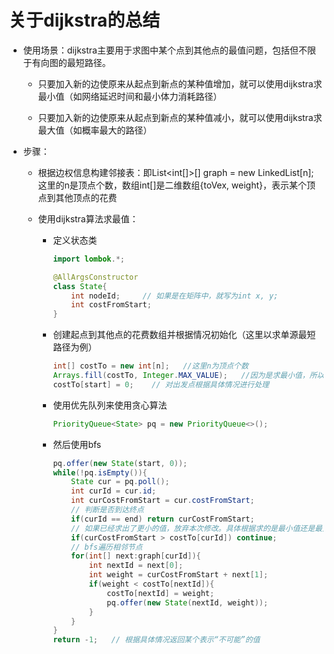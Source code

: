 # 关于dijkstra的总结

- 使用场景：dijkstra主要用于求图中某个点到其他点的最值问题，包括但不限于有向图的最短路径。

    - 只要加入新的边使原来从起点到新点的某种值增加，就可以使用dijkstra求最小值（如网络延迟时间和最小体力消耗路径）

    - 只要加入新的边使原来从起点到新点的某种值减小，就可以使用dijkstra求最大值（如概率最大的路径）

- 步骤：

    - 根据边权信息构建邻接表：即List<int[]>[] graph = new LinkedList\[n\]; 这里的n是顶点个数，数组int[]是二维数组{toVex, weight}，表示某个顶点到其他顶点的花费

    - 使用dijkstra算法求最值：

        - 定义状态类

            ```java
            import lombok.*;
            
            @AllArgsConstructor
            class State{
                int nodeId;     // 如果是在矩阵中，就写为int x, y;
                int costFromStart;
            } 
            ```

        - 创建起点到其他点的花费数组并根据情况初始化（这里以求单源最短路径为例）
          ```java
          int[] costTo = new int[n];   //这里n为顶点个数
          Arrays.fill(costTo, Integer.MAX_VALUE);   //因为是求最小值，所以初始化为最大值
          costTo[start] = 0;    // 对出发点根据具体情况进行处理
          ```
          
        - 使用优先队列来使用贪心算法
            ```java
            PriorityQueue<State> pq = new PriorityQueue<>();
            ```
          
        - 然后使用bfs
            ```java
            pq.offer(new State(start, 0));
            while(!pq.isEmpty()){
                State cur = pq.poll();
                int curId = cur.id;
                int curCostFromStart = cur.costFromStart;
                // 判断是否到达终点
                if(curId == end) return curCostFromStart;
                // 如果已经求出了更小的值，放弃本次修改。具体根据求的是最小值还是最大值对条件的判断可能有所不同
                if(curCostFromStart > costTo[curId]) continue;
                // bfs遍历相邻节点
                for(int[] next:graph[curId]){
                    int nextId = next[0];
                    int weight = curCostFromStart + next[1];
                    if(weight < costTo[nextId]){
                        costTo[nextId] = weight;
                        pq.offer(new State(nextId, weight));
                    }
                } 
            }
           return -1;   // 根据具体情况返回某个表示“不可能”的值
            ```